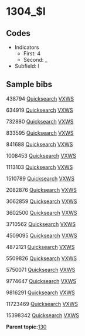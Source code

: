 # 1304\_$l

## Codes

-   Indicators
    -   First: 4
    -   Second: \_
-   Subfield: l

## Sample bibs

438794 [Quicksearch](https://search.library.yale.edu/catalog/438794) [VXWS](http://prodorbis.library.yale.edu:7014/vxws/GetHoldingsService?bibId=438794)

634919 [Quicksearch](https://search.library.yale.edu/catalog/634919) [VXWS](http://prodorbis.library.yale.edu:7014/vxws/GetHoldingsService?bibId=634919)

732880 [Quicksearch](https://search.library.yale.edu/catalog/732880) [VXWS](http://prodorbis.library.yale.edu:7014/vxws/GetHoldingsService?bibId=732880)

833595 [Quicksearch](https://search.library.yale.edu/catalog/833595) [VXWS](http://prodorbis.library.yale.edu:7014/vxws/GetHoldingsService?bibId=833595)

841688 [Quicksearch](https://search.library.yale.edu/catalog/841688) [VXWS](http://prodorbis.library.yale.edu:7014/vxws/GetHoldingsService?bibId=841688)

1008453 [Quicksearch](https://search.library.yale.edu/catalog/1008453) [VXWS](http://prodorbis.library.yale.edu:7014/vxws/GetHoldingsService?bibId=1008453)

1113103 [Quicksearch](https://search.library.yale.edu/catalog/1113103) [VXWS](http://prodorbis.library.yale.edu:7014/vxws/GetHoldingsService?bibId=1113103)

1510789 [Quicksearch](https://search.library.yale.edu/catalog/1510789) [VXWS](http://prodorbis.library.yale.edu:7014/vxws/GetHoldingsService?bibId=1510789)

2082876 [Quicksearch](https://search.library.yale.edu/catalog/2082876) [VXWS](http://prodorbis.library.yale.edu:7014/vxws/GetHoldingsService?bibId=2082876)

3062859 [Quicksearch](https://search.library.yale.edu/catalog/3062859) [VXWS](http://prodorbis.library.yale.edu:7014/vxws/GetHoldingsService?bibId=3062859)

3602500 [Quicksearch](https://search.library.yale.edu/catalog/3602500) [VXWS](http://prodorbis.library.yale.edu:7014/vxws/GetHoldingsService?bibId=3602500)

3710562 [Quicksearch](https://search.library.yale.edu/catalog/3710562) [VXWS](http://prodorbis.library.yale.edu:7014/vxws/GetHoldingsService?bibId=3710562)

4509095 [Quicksearch](https://search.library.yale.edu/catalog/4509095) [VXWS](http://prodorbis.library.yale.edu:7014/vxws/GetHoldingsService?bibId=4509095)

4872121 [Quicksearch](https://search.library.yale.edu/catalog/4872121) [VXWS](http://prodorbis.library.yale.edu:7014/vxws/GetHoldingsService?bibId=4872121)

5509826 [Quicksearch](https://search.library.yale.edu/catalog/5509826) [VXWS](http://prodorbis.library.yale.edu:7014/vxws/GetHoldingsService?bibId=5509826)

5750071 [Quicksearch](https://search.library.yale.edu/catalog/5750071) [VXWS](http://prodorbis.library.yale.edu:7014/vxws/GetHoldingsService?bibId=5750071)

9774647 [Quicksearch](https://search.library.yale.edu/catalog/9774647) [VXWS](http://prodorbis.library.yale.edu:7014/vxws/GetHoldingsService?bibId=9774647)

9816291 [Quicksearch](https://search.library.yale.edu/catalog/9816291) [VXWS](http://prodorbis.library.yale.edu:7014/vxws/GetHoldingsService?bibId=9816291)

11723469 [Quicksearch](https://search.library.yale.edu/catalog/11723469) [VXWS](http://prodorbis.library.yale.edu:7014/vxws/GetHoldingsService?bibId=11723469)

15398342 [Quicksearch](https://search.library.yale.edu/catalog/15398342) [VXWS](http://prodorbis.library.yale.edu:7014/vxws/GetHoldingsService?bibId=15398342)

**Parent topic:**[130](../../tags/130/130.md)

